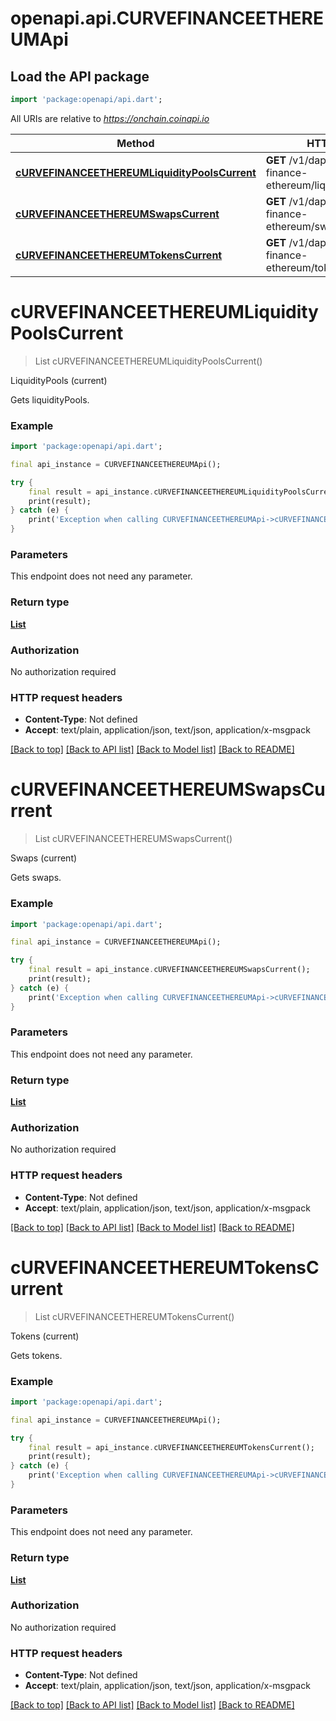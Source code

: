 # openapi.api.CURVEFINANCEETHEREUMApi

## Load the API package
```dart
import 'package:openapi/api.dart';
```

All URIs are relative to *https://onchain.coinapi.io*

Method | HTTP request | Description
------------- | ------------- | -------------
[**cURVEFINANCEETHEREUMLiquidityPoolsCurrent**](CURVEFINANCEETHEREUMApi.md#curvefinanceethereumliquiditypoolscurrent) | **GET** /v1/dapps/curve-finance-ethereum/liquidityPools/current | LiquidityPools (current)
[**cURVEFINANCEETHEREUMSwapsCurrent**](CURVEFINANCEETHEREUMApi.md#curvefinanceethereumswapscurrent) | **GET** /v1/dapps/curve-finance-ethereum/swaps/current | Swaps (current)
[**cURVEFINANCEETHEREUMTokensCurrent**](CURVEFINANCEETHEREUMApi.md#curvefinanceethereumtokenscurrent) | **GET** /v1/dapps/curve-finance-ethereum/tokens/current | Tokens (current)


# **cURVEFINANCEETHEREUMLiquidityPoolsCurrent**
> List<CURVEFINANCEETHEREUMLiquidityPoolDTO> cURVEFINANCEETHEREUMLiquidityPoolsCurrent()

LiquidityPools (current)

Gets liquidityPools.

### Example
```dart
import 'package:openapi/api.dart';

final api_instance = CURVEFINANCEETHEREUMApi();

try {
    final result = api_instance.cURVEFINANCEETHEREUMLiquidityPoolsCurrent();
    print(result);
} catch (e) {
    print('Exception when calling CURVEFINANCEETHEREUMApi->cURVEFINANCEETHEREUMLiquidityPoolsCurrent: $e\n');
}
```

### Parameters
This endpoint does not need any parameter.

### Return type

[**List<CURVEFINANCEETHEREUMLiquidityPoolDTO>**](CURVEFINANCEETHEREUMLiquidityPoolDTO.md)

### Authorization

No authorization required

### HTTP request headers

 - **Content-Type**: Not defined
 - **Accept**: text/plain, application/json, text/json, application/x-msgpack

[[Back to top]](#) [[Back to API list]](../README.md#documentation-for-api-endpoints) [[Back to Model list]](../README.md#documentation-for-models) [[Back to README]](../README.md)

# **cURVEFINANCEETHEREUMSwapsCurrent**
> List<CURVEFINANCEETHEREUMSwapDTO> cURVEFINANCEETHEREUMSwapsCurrent()

Swaps (current)

Gets swaps.

### Example
```dart
import 'package:openapi/api.dart';

final api_instance = CURVEFINANCEETHEREUMApi();

try {
    final result = api_instance.cURVEFINANCEETHEREUMSwapsCurrent();
    print(result);
} catch (e) {
    print('Exception when calling CURVEFINANCEETHEREUMApi->cURVEFINANCEETHEREUMSwapsCurrent: $e\n');
}
```

### Parameters
This endpoint does not need any parameter.

### Return type

[**List<CURVEFINANCEETHEREUMSwapDTO>**](CURVEFINANCEETHEREUMSwapDTO.md)

### Authorization

No authorization required

### HTTP request headers

 - **Content-Type**: Not defined
 - **Accept**: text/plain, application/json, text/json, application/x-msgpack

[[Back to top]](#) [[Back to API list]](../README.md#documentation-for-api-endpoints) [[Back to Model list]](../README.md#documentation-for-models) [[Back to README]](../README.md)

# **cURVEFINANCEETHEREUMTokensCurrent**
> List<CURVEFINANCEETHEREUMTokenDTO> cURVEFINANCEETHEREUMTokensCurrent()

Tokens (current)

Gets tokens.

### Example
```dart
import 'package:openapi/api.dart';

final api_instance = CURVEFINANCEETHEREUMApi();

try {
    final result = api_instance.cURVEFINANCEETHEREUMTokensCurrent();
    print(result);
} catch (e) {
    print('Exception when calling CURVEFINANCEETHEREUMApi->cURVEFINANCEETHEREUMTokensCurrent: $e\n');
}
```

### Parameters
This endpoint does not need any parameter.

### Return type

[**List<CURVEFINANCEETHEREUMTokenDTO>**](CURVEFINANCEETHEREUMTokenDTO.md)

### Authorization

No authorization required

### HTTP request headers

 - **Content-Type**: Not defined
 - **Accept**: text/plain, application/json, text/json, application/x-msgpack

[[Back to top]](#) [[Back to API list]](../README.md#documentation-for-api-endpoints) [[Back to Model list]](../README.md#documentation-for-models) [[Back to README]](../README.md)

